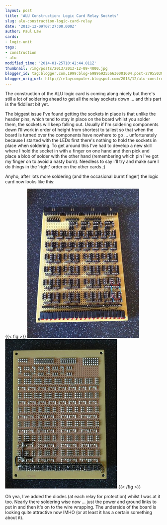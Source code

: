 ```yaml
---
layout: post
title: 'ALU Construction: Logic Card Relay Sockets'
slug: alu-construction-logic-card-relay
date: '2013-12-09T07:27:00.000Z'
author: Paul Law
cards:
- logic-unit
tags:
- construction
- alu
modified_time: '2014-01-25T10:42:44.811Z'
thumbnail: /img/posts/2013/2013-12-09-4000.jpg
blogger_id: tag:blogger.com,1999:blog-6989692556630001604.post-2795503988517438598
blogger_orig_url: http://relaycomputer.blogspot.com/2013/12/alu-construction-logic-card-relay.html
---
```


The construction of the ALU logic card is coming along nicely but there's 
still a lot of soldering ahead to get all the relay sockets down ... and this 
part is the fiddliest bit yet.

The biggest issue I've found getting 
the sockets in place is that unlike the header pins, which tend to stay in 
place on the board whilst you solder them, the sockets will keep falling out. 
Usually if I'm soldering components down I'll work in order of height from 
shortest to tallest so that when the board is turned over the components have 
nowhere to go ... unfortunately because I started with the LEDs first there's 
nothing to hold the sockets in place when soldering. To get around this I've 
had to develop a new skill where I hold the socket in with a finger on one 
hand and then pick and place a blob of solder with the other hand (remembering 
which pin I've got my finger on to avoid a nasty burn). Needless to say I'll 
try and make sure I do things in the 'right' order on the other cards ;)

Anyho, after lots more soldering (and the occasional burnt finger) the 
logic card now looks like this:

{{< fig >}}
![ALU Logic Card](/img/posts/2013/2013-12-09-0000.jpg)
![ALU Logic Card (solder side)](/img/posts/2013/2013-12-09-0001.jpg)
{{< /fig >}}

Oh yea, 
I've added the diodes (at each relay for protection) whilst I was at it too. 
Nearly there soldering wise now ... just the power and ground links to put in 
and then it's on to the wire wrapping. The underside of the board is looking 
quite attractive now IMHO (or at least it has a certain something about it). 
